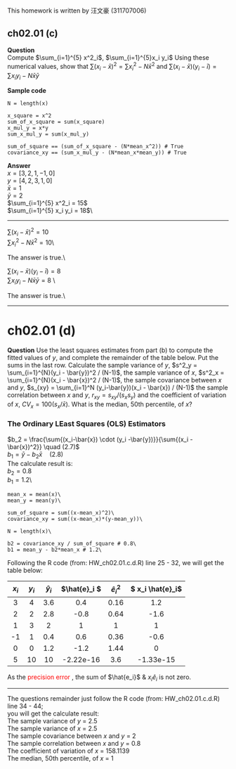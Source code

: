 ##

This homework is written by 汪文豪 (311707006)

## ch02.01 (c)
**Question** \
Compute $\sum_{i=1}^{5} x^2_i$, $\sum_{i=1}^{5}x_i y_i$ Using these numerical values, show that $\sum{(x_i-\bar{x})^2} = \sum{x^2_i - N \bar{x}^2}$ and $\sum{(x_i - \bar{x}) (y_i - \bar{i}) = \sum{x_i y_i - N \bar{x} \bar{y}}}$ 

**Sample code**
```
N = length(x)

x_square = x^2
sum_of_x_square = sum(x_square)
x_mul_y = x*y
sum_x_mul_y = sum(x_mul_y)

sum_of_square == (sum_of_x_square - (N*mean_x^2)) # True
covariance_xy == (sum_x_mul_y - (N*mean_x*mean_y)) # True
```
**Answer**\
$x = [3,2,1,-1,0]$\
$y = [4,2,3,1,0]$\
$\bar{x} = 1$\
$\bar{y} = 2$\
$\sum_{i=1}^{5} x^2_i = 15$\
$\sum_{i=1}^{5} x_i y_i = 18$\

---
$\sum{(x_i-\bar{x})^2} = 10$\
$\sum{x^2_i - N \bar{x}^2} = 10$\

The answer is true.\

$\sum{(x_i - \bar{x}) (y_i - \bar{i})} = 8$\
$\sum{x_i y_i - N \bar{x} \bar{y}} = 8$ \

The answer is true.\

---
# ch02.01 (d)

**Question**
Use the least squares estimates from part (b) to compute the fitted values of $y$, and complete the remainder of the table below. Put the sums in the last row.
Calculate the sample variance of $y$, $s^2_y = \sum_{i=1}^{N}(y_i - \bar{y})^2 / (N-1)$, the sample variance of $x$,  $s^2_x = \sum_{i=1}^{N}(x_i - \bar{x})^2 / (N-1)$, the sample covariance between $x$ and $y$, $s_{xy} = \sum_{i=1}^N (y_i-\bar{y})(x_i - \bar{x}) / (N-1)$ the sample correlation between $x$ and $y$, $r_{xy} = s_{xy} / (s_x s_y)$ and the coefficient of variation of $x$, $CV_x= 100(s_x/\bar{x})$. What is the median, 50th percentile, of $x$?
### The Ordinary LEast Squares (OLS) Estimators
$b_2 = \frac{\sum{(x_i-\bar{x}) \cdot (y_i -\bar{y})}}{\sum{(x_i - \bar{x})^2}} \quad (2.7)$\
$b_1 = \bar{y} - b_2\bar{x} \quad (2.8)$\
The calculate result is:\
$b_2 = 0.8$\
$b_1 = 1.2$\

```
mean_x = mean(x)\
mean_y = mean(y)\

sum_of_square = sum((x-mean_x)^2)\
covariance_xy = sum((x-mean_x)*(y-mean_y))\

N = length(x)\

b2 = covariance_xy / sum_of_square # 0.8\
b1 = mean_y - b2*mean_x # 1.2\

```
Following the R code (from: HW_ch02.01.c.d.R) line 25 - 32, we will get the table below:

|$x_i$|$y_i$ |$\hat{y}_i$|$\hat{e}_i  $         |$\hat{e}_i^2$| $ x_i \hat{e}_i$       |
|:---:|:---:|:---------:|:---------------------:|:-----------:|:---------------------:|
| 3   | 4   | 3.6       | 0.4                   | 0.16        | 1.2                   |
| 2   | 2   | 2.8       | -0.8                  | 0.64        | -1.6                  |
| 1   | 3   | 2         | 1                     | 1           | 1                     |
| -1  | 1   | 0.4       | 0.6                   | 0.36        | -0.6                  |
| 0   | 0   | 1.2       | -1.2                  | 1.44        | 0                     |
| 5   | 10  | 10        | -2.22e-16             | 3.6         | -1.33e-15             |

As the <font color=red> precision error </font>, the sum of $\hat{e_i}$ & $x_i \hat{e}_i$ is not zero.

---

The questions remainder just follow the R code (from: HW_ch02.01.c.d.R) line 34 - 44; \
you will get the calculate result:\
The sample variance of $y$ = 2.5\
The sample variance of $x$ = 2.5\
The sample covariance between $x$ and $y$ = 2\
The sample correlation between $x$ and $y$ = 0.8\
The coefficient of variation of $x$ = 158.1139\
The median, 50th percentile, of $x$ = 1
